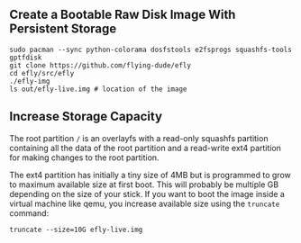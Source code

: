 ## Create a Bootable Raw Disk Image With Persistent Storage

```
sudo pacman --sync python-colorama dosfstools e2fsprogs squashfs-tools gptfdisk
git clone https://github.com/flying-dude/efly
cd efly/src/efly
./efly-img
ls out/efly-live.img # location of the image
```

## Increase Storage Capacity

The root partition `/` is an overlayfs with a read-only squashfs partition containing all the data of
the root partition and a read-write ext4 partition for making changes to the root partition.

The ext4 partition has initially a tiny size of 4MB but is programmed to grow to maximum available size at first
boot. This will probably be multiple GB depending on the size of your stick. If you want to boot the image
inside a virtual machine like qemu, you increase available size using the `truncate` command:

```
truncate --size=10G efly-live.img
```
